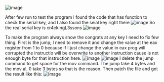 ![image](https://github.com/user-attachments/assets/e6d8695d-e9f9-4686-b0f6-cde6ca6c3bc3)

After few run to test the program I found the code that has function to check the serial key, and I also found the seial key right there
![image](https://github.com/user-attachments/assets/36b26c55-358a-419e-bbb0-e6e4bcde2b4e)
So the real serial key is cr4ckingL3ssons
![image](https://github.com/user-attachments/assets/771ab50d-a8a1-49d7-b140-531a3d16446d)

To make the program always show the congrats at any key I need to fix few thing.
First is the jump, I need to remove it and change the value at the eax register from 1 to 0 because if I just change the value in eax prog will corrupted the instructio will be overwrite to another instruction cause is not enough byte for that instruction here.
![image](https://github.com/user-attachments/assets/67d97edf-4082-404a-9417-855608bf9a87)
![image](https://github.com/user-attachments/assets/583b5689-514a-49ca-b1de-eee63ba5a381)
I delete the jump command to get space for the mov command. The jump take 4 bytes and the mov al, 0 take 3 bytes so that is the reason.
Then patch the file and got the result like this:
![image](https://github.com/user-attachments/assets/83e545f7-aae3-43c6-a1b7-57e13f62e68f)
